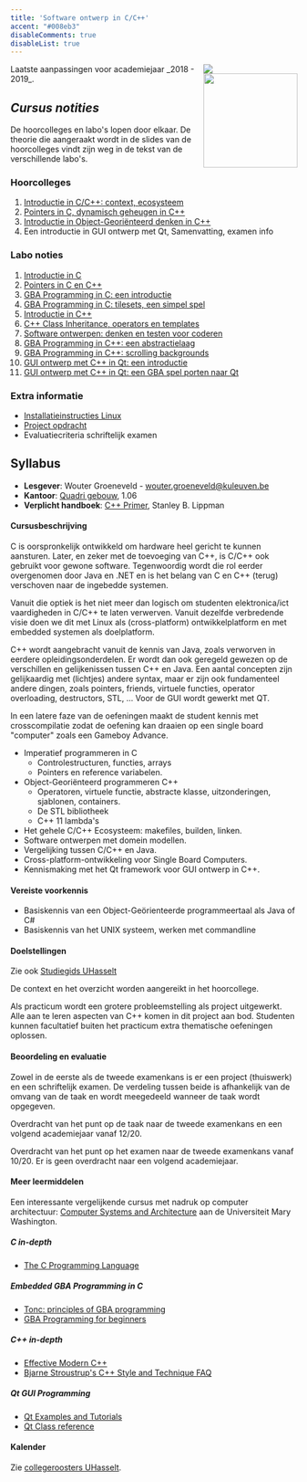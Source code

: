 ```yaml
---
title: 'Software ontwerp in C/C++'
accent: "#008eb3"
disableComments: true
disableList: true
---
```


<span style="float: right;">
    <img src="/img/kul.svg" /><br/>
    <img src="/img/uhasselt.svg" style="width: 165px;"/>
</span>
Laatste aanpassingen voor academiejaar _2018 - 2019_.

## _Cursus notities_

De hoorcolleges en labo's lopen door elkaar. De theorie die aangeraakt wordt in de slides van de hoorcolleges vindt zijn weg in de tekst van de verschillende labo's. 

### Hoorcolleges

1. [Introductie in C/C++: context, ecosysteem](/teaching/cpp/slides-1/)
2. [Pointers in C, dynamisch geheugen in C++](/teaching/cpp/slides-2/)
3. [Introductie in Object-Georiënteerd denken in C++](/teaching/cpp/slides-3/)
4. Een introductie in GUI ontwerp met Qt, Samenvatting, examen info

### Labo noties

1. [Introductie in C](/teaching/cpp/labo-1)
2. [Pointers in C en C++](/teaching/cpp/labo-2)
3. [GBA Programming in C: een introductie](/teaching/cpp/labo-3)
4. [GBA Programming in C: tilesets, een simpel spel](/teaching/cpp/labo-4)
5. [Introductie in C++](/teaching/cpp/labo-5)
6. [C++ Class Inheritance, operators en templates](/teaching/cpp/labo-6)
7. [Software ontwerpen: denken en testen voor coderen](/teaching/cpp/labo-7)
8. [GBA Programming in C++: een abstractielaag](/teaching/cpp/labo-8)
9. [GBA Programming in C++: scrolling backgrounds](/teaching/cpp/labo-9)
10. [GUI ontwerp met C++ in Qt: een introductie](/teaching/cpp/labo-10)
11. [GUI ontwerp met C++ in Qt: een GBA spel porten naar Qt](/teaching/cpp/labo-11)

### Extra informatie

- [Installatieinstructies Linux](/teaching/cpp/installaties)
- [Project opdracht](/teaching/cpp/project)
- Evaluatiecriteria schriftelijk examen

## Syllabus

- **Lesgever**: Wouter Groeneveld - <a href="mailto:wouter.groeneveld@kuleuven.be">wouter.groeneveld@kuleuven.be</a>
- **Kantoor**: [Quadri gebouw](https://www.ucll.be/studeren/student-aan-ucll/campussen/campus-diepenbeek), 1.06 
- **Verplicht handboek**: [C++ Primer](https://www.goodreads.com/book/show/768080.C_Primer), Stanley B. Lippman

#### Cursusbeschrijving

C is oorspronkelijk ontwikkeld om hardware heel gericht te kunnen aansturen. Later, en zeker met de toevoeging van C++, is C/C++ ook gebruikt voor gewone software. Tegenwoordig wordt die rol eerder overgenomen door Java en .NET en is het belang van C en C++ (terug) verschoven naar de ingebedde systemen.

Vanuit die optiek is het niet meer dan logisch om studenten elektronica/ict vaardigheden in C/C++ te laten verwerven. Vanuit dezelfde verbredende visie doen we dit met Linux als (cross-platform) ontwikkelplatform en met embedded systemen als doelplatform.

C++ wordt aangebracht vanuit de kennis van Java, zoals verworven in eerdere opleidingsonderdelen. Er wordt dan ook geregeld gewezen op de verschillen en gelijkenissen tussen C++ en Java. Een aantal concepten zijn gelijkaardig met (lichtjes) andere syntax, maar er zijn ook fundamenteel andere dingen, zoals pointers, friends, virtuele functies, operator overloading, destructors, STL, ... Voor de GUI wordt gewerkt met QT.

In een latere faze van de oefeningen maakt de student kennis met crosscompilatie zodat de oefening kan draaien op een single board "computer" zoals een Gameboy Advance.

- Imperatief programmeren in C
    - Controlestructuren, functies, arrays
    - Pointers en reference variabelen.
- Object-Georiënteerd programmeren C++ 
    - Operatoren, virtuele functie, abstracte klasse, uitzonderingen, sjablonen, containers.
    - De STL bibliotheek
    - C++ 11 lambda's
- Het gehele C/C++ Ecosysteem: makefiles, builden, linken. 
- Software ontwerpen met domein modellen. 
- Vergelijking tussen C/C++ en Java.
- Cross-platform-ontwikkeling voor Single Board Computers.
- Kennismaking met het Qt framework voor GUI ontwerp in C++.

#### Vereiste voorkennis

- Basiskennis van een Object-Geörienteerde programmeertaal als Java of C#
- Basiskennis van het UNIX systeem, werken met commandline

#### Doelstellingen

Zie ook [Studiegids UHasselt](https://www.uhasselt.be/studiegids)
    
De context en het overzicht worden aangereikt in het hoorcollege.

Als practicum wordt een grotere probleemstelling als project uitgewerkt. Alle aan te leren aspecten van C++ komen in dit project aan bod. Studenten kunnen facultatief buiten het practicum extra thematische oefeningen oplossen.

#### Beoordeling en evaluatie

Zowel in de eerste als de tweede examenkans is er een project (thuiswerk) en een schriftelijk examen. De verdeling tussen beide is afhankelijk van de omvang van de taak en wordt meegedeeld wanneer de taak wordt opgegeven.

Overdracht van het punt op de taak naar de tweede examenkans en een volgend academiejaar vanaf 12/20.

Overdracht van het punt op het examen naar de tweede examenkans vanaf 10/20. Er is geen overdracht naar een volgend academiejaar.

#### Meer leermiddelen

Een interessante vergelijkende cursus met nadruk op computer architectuur: [Computer Systems and Architecture](http://cs.umw.edu/~finlayson/class/spring18/cpsc305/) aan de Universiteit Mary Washington. 

##### C in-depth

* [The C Programming Language](https://www.goodreads.com/book/show/515601.The_C_Programming_Language?from_search=true)

##### Embedded GBA Programming in C

* [Tonc: principles of GBA programming](https://www.coranac.com/tonc/text/toc.htm)
* [GBA Programming for beginners](http://www.loirak.com/gameboy/gbatutor.php)

##### C++ in-depth

* [Effective Modern C++](https://www.goodreads.com/book/show/22800553-effective-modern-c)
* [Bjarne Stroustrup's C++ Style and Technique FAQ](http://www.stroustrup.com/bs_faq2.html)

##### Qt GUI Programming

* [Qt Examples and Tutorials](http://doc.qt.io/qt-5/qtexamplesandtutorials.html)
* [Qt Class reference](http://doc.qt.io/qt-5/classes.html)

#### Kalender

Zie [collegeroosters UHasselt](http://collegeroosters.uhasselt.be).
